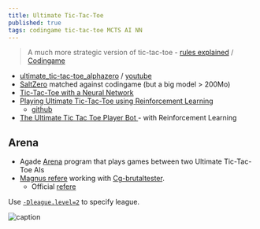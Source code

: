```yaml
---
title: Ultimate Tic-Tac-Toe
published: true
tags: codingame tic-tac-toe MCTS AI NN
---
```

>  A much more strategic version of tic-tac-toe - [rules explained](https://www.thegamegal.com/2018/09/01/ultimate-tic-tac-toe/) / [Codingame](https://www.codingame.com/multiplayer/bot-programming/tic-tac-toe)

- [ultimate_tic-tac-toe_alphazero](https://github.com/Arnav235/ultimate_tic-tac-toe_alphazero) / [youtube](https://www.youtube.com/watch?v=CcwC8tTe_QE)
- [SaltZero](https://github.com/farmersrice/saltzero) matched against codingame (but a big model > 200Mo)
- [Tic-Tac-Toe with a Neural Network](https://nestedsoftware.com/2019/12/27/tic-tac-toe-with-a-neural-network-1fjn.206436.html)
- [Playing Ultimate Tic-Tac-Toe using Reinforcement Learning](https://medium.com/@arnavparuthi/playing-ultimate-tic-tac-toe-using-reinforcement-learning-892f084f7def)
	- [github](https://github.com/Arnav235/ultimate_tic-tac-toe_alphazero)
- [The Ultimate Tic Tac Toe Player Bot ](https://github.com/shayakbanerjee/ultimate-ttt-rl) - with Reinforcement Learning

## Arena

- Agade [Arena](https://github.com/Agade09/CG-UTTT-Arena) program that plays games between two Ultimate Tic-Tac-Toe AIs
- [Magnus refere](https://github.com/dreignier/game-ultimate-tictactoe) working with [Cg-brutaltester](https://github.com/dreignier/cg-brutaltester). 
	- Official [refere](https://github.com/CodinGame/game-ultimate-tictactoe)

    
Use [`-Dleague.level=2`](https://forum.codingame.com/t/cg-brutaltester-because-you-love-to-be-brutal/2716/18?u=yduf) to specify league.

![caption](https://i0.wp.com/www.thegamegal.com/wp-content/uploads/2018/08/ultimate-tic-tac-toe11-01.png?w=680&ssl=1)
